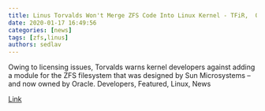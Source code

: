 ```yaml
---
title: Linus Torvalds Won't Merge ZFS Code Into Linux Kernel - TFiR,  Open Source & Emerging Technologies
date: 2020-01-17 16:49:56
categories: [news]
tags: [zfs,linus]
authors: sedlav
---
```


Owing to licensing issues, Torvalds warns kernel developers against adding a module for the ZFS filesystem that was designed by Sun Microsystems – and now owned by Oracle. Developers, Featured, Linux, News

[Link](https://www.tfir.io/linus-torvalds-wont-merge-zfs-code-into-linux-kernel/)
